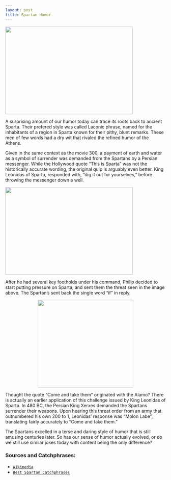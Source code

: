 ```yaml
---
layout: post
title: Spartan Humor
---
```

  
<a href="url"><img src="https://actamu.github.io/laughing-aggies/public/images/this-is-sparta.jpg" height="275" width="400" ></a>

A surprising amount of our humor today can trace its roots back to ancient Sparta. Their prefered style was called Laconic phrase, named for the inhabitants of a region in Sparta known for their pithy, blunt remarks. These men of few words had a dry wit that rivaled the refined humor of the Athens.

Given in the same context as the movie 300, a payment of earth and water as a symbol of surrender was demanded from the Spartans by a Persian messenger. While the Hollywood quote “This is Sparta” was not the historically accurate wording, the original quip is arguably even better. King Leonidas of Sparta, responded with, “dig it out for yourselves,” before throwing the messenger down a well. 

<a href="url"><img src="https://actamu.github.io/laughing-aggies/public/images/more-sparta.jpg" height="275" width="400" ></a>

After he had several key footholds under his command, Philip decided to start putting pressure on Sparta, and sent them the threat seen in the image above. The Spartan’s sent back the single word “if” in reply.

<p style="text-align:center;"><a href="url"><img src="https://actamu.github.io/laughing-aggies/public/images/come-and-take-it.jpg" height="275" width="300" ></a></p>

Thought the quote “Come and take them” originated with the Alamo? There is actually an earlier application of this challenge issued by King Leonidas of Sparta. In 480 BC, the Persian King Xerxes demanded the Spartans surrender their weapons. Upon hearing this threat order from an army that outnumbered his own 200 to 1, Leonidas’ response was “Molon Labe”, translating fairly accurately to “Come and take them.”

The Spartans excelled in a terse and daring style of humor that is still amusing centuries later. So has our sense of humor actually evolved, or do we still use similar jokes today with content being the only difference?

### Sources and Catchphrases:
<ul>
  <li><a href="https://en.wikipedia.org/wiki/Laconic_phrase"><code class="highlighter-rouge">Wikipedia</code></a></li>
  <li><a href="https://www.warhistoryonline.com/history/sailors-life-day-life-royal-navy-sailor-1806.html"><code               class="highlighter-rouge">Best Spartan Catchphrases</code></a></li>
</ul>
